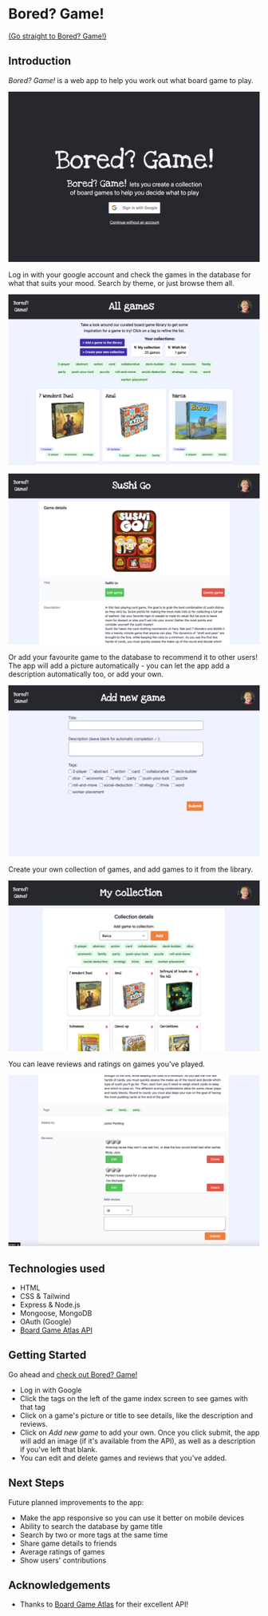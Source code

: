 # Bored? Game!

[(Go straight to Bored? Game!)](https://boredgameapp.herokuapp.com/)

## Introduction

*Bored? Game!* is a web app to help you work out what board game to play. 

![Screenshot of landing page](/public/images/landing-page.png)

Log in with your google account and check the games in the database for what that suits your mood. Search by theme, or just browse them all. 

![Screenshot of game index view](/public/images/all-games.png)

![Screenshot of game details view](/public/images/game-show.png)

Or add your favourite game to the database to recommend it to other users! The app will add a picture automatically - you can let the app add a description automatically too, or add your own.

![Screenshot of new game view](/public/images/add-game.png)

Create your own collection of games, and add games to it from the library.

![Screenshot of game details view](/public/images/my-collection.png)


You can leave reviews and ratings on games you've played.

![Screenshot of game reviews](/public/images/reviews.png)

## Technologies used

* HTML
* CSS & Tailwind
* Express & Node.js
* Mongoose, MongoDB
* OAuth (Google)
* [Board Game Atlas API](https://www.boardgameatlas.com/api/docs)


## Getting Started

Go ahead and [check out Bored? Game!](https://boredgameapp.herokuapp.com/) 

* Log in with Google
* Click the tags on the left of the game index screen to see games with that tag
* Click on a game's picture or title to see details, like the description and reviews.
* Click on *Add new game* to add your own. Once you click submit, the app will add an image (if it's available from the API), as well as a description if you've left that blank.
* You can edit and delete games and reviews that you've added.


## Next Steps

Future planned improvements to the app:

* Make the app responsive so you can use it better on mobile devices
* Ability to search the database by game title
* Search by two or more tags at the same time
* Share game details to friends
* Average ratings of games
* Show users' contributions

## Acknowledgements

* Thanks to [Board Game Atlas](https://www.boardgameatlas.com/) for their excellent API!
